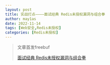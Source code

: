 ```yaml
---
layout: post
title: 实战打点————面试经典 Redis未授权漏洞与组合拳
author: may1as
date: 2022-11-14
tags: [Web安全,Redis未授权]
categories: [Redis未授权]
---
```



> 文章首发freebuf
>
>  [面试经典 Redis未授权漏洞与组合拳](https://www.freebuf.com/vuls/349094.html)





